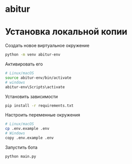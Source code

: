 # abitur

# Установка локальной копии

Создать новое виртуальное окружение

```sh
python -m venv abitur-env
```

Активировать его

```sh
# Linux/macOS
source abitur-env/bin/activate
# windows
abitur-env\Scripts\activate
```

Установить зависимости

```sh
pip install -r requirements.txt
```

Настроить переменные окружения

```sh
# Linux/macOS
cp .env.example .env
# Windows
copy .env.example .env
```

Запустить бота

```sh
python main.py
```
